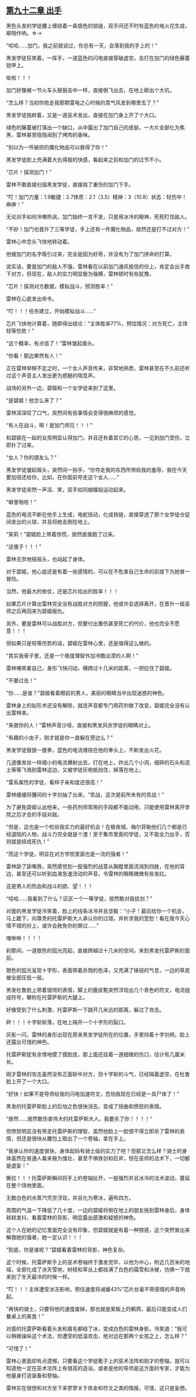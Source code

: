 ## [第九十二章 出手](https://www.xxbiquge.com/11_11222/5428873.html)


  黑色头发的学徒腰上缠绕着一条银色的锁链，双手间还不时有蓝色的电火花生成，噼啪作响。☆→

  “哈哈……加门，我之前就说过，你总有一天，会落到我的手上的！”

  黑发学徒狂笑着，一挥手，一道蓝色的闪电直接穿破虚空，击打在加门的绿色藤蔓铠甲上。

  呲啦！！！

  加门好像被一节火车头狠狠击中一样，直接倒飞出去，在地上砸出个大坑。

  “怎么样？当初你抢走我那颗雷电之心时候的意气风发到哪里去了？”

  黑发学徒挑衅着，又是一道巫术发出，直接在加门身上开了个大口。

  绿色的藤蔓被打落出一个缺口，从中露出了加门自己的皮肤，一大片全部化为焦黑，雷林甚至隐隐闻到了烤肉的香味。

  “别以为一件破损的魔化物品可以救得了你！”

  黑发学徒脸上充满着大仇得报的快感，看起来之前和加门的过节不小。

  “芯片！探测加门！”

  雷林不敢直接扫描黑发学徒，直接挑了重伤的加门下手。

  “叮！加门力量：1.9敏捷：2.7体质：2.1（3.5）精神：3（10.8）状态：轻伤中！麻痹！”

  无论对手如何冷嘲热讽，加门始终一言不发，只是用冰冷的眼神，死死盯住敌人。

  “不妙！加门也晋升了三等学徒，手上还有一件魔化物品，居然还是打不过对方！”

  雷林心中念头飞快地转动着。

  他被加门的名字吸引过来，完全是因为好奇，并没有为了加门拼命的打算。

  说实话，要是加门的敌人不强，雷林看在以前加门通风报信的份上，肯定会出手救下对方，但现在，敌人的实力明显极为强横，雷林顿时有些犹豫。

  “芯片！探测对方数据，模拟战斗，预测胜率！”

  雷林在心底发出命令。

  “叮！！！任务建立，开始模拟战斗……”

  芯片飞快地计算着，随即得出结论：“主体胜率77%，预估情况：对方死亡，主体轻等伤势！”

  “这个概率，有点低了！”雷林皱起眉头。

  “你看！那边果然有人！”

  正在雷林举棋不定之时，一个女人声音传来，非常地熟悉，雷林甚至在不久前还听过这个声音主人发出更为惑魅的喘息声。

  战场的另外一边，碧姬和一个女学徒来到了这里。

  “是碧姬！他怎么来了？”

  雷林深深叹了口气，突然间有些事情会变得很麻烦的感觉。

  “有人在战斗，啊！是加门师兄！！！”

  和碧姬在一起的女孩明显认得加门，并且还有着其它的心思，一见到加门受伤，立即扑了过来。

  “女人？你的朋友么？”

  黑发学徒皱起眉头，突然间一拍手，“你夺走我的东西所带给我的羞辱，我在今天要加倍还给你，比如，在你面前夺走这个女人……”

  黑发学徒突然一声淫、笑，双手如同蝴蝶般运动起来。

  “噼里啪啦！”

  蓝色的电流不断在他手上生成，电蛇扭动，化成铁链，直接穿透了那个女学徒仓促间发出的火球，并且将她击倒在地上。

  “茉莉！”碧姬脸上带着惊慌，居然直接跑了过来。

  “这傻子！！！”

  雷林无奈地摇摇头，也站起了身体。

  对于碧姬，他心底还是有着一些感情的，可以在不危害自己生命的前提下为她冒一冒险。

  当然，他最大的依仗，还是芯片给出的胜率！！！

  如果芯片计算出雷林完全没有战胜对方的把握，他或许会选择离开，在晋升一级巫师之后再回来为碧姬报仇。

  另外，要是雷林可以战胜对方，但要付出重伤甚至死亡的代价，他也完全不愿意！！！

  但如果只是轻等伤势的话，碧姬在雷林心里，还是值得这么做的。

  “其实我骨子里，还是一个极度理智外加冷酷淡漠的人啊！”

  雷林嘲笑着自己，身形飞快闪动，横跨过十几米的距离，一把拉住了碧姬。

  “不要过去！”

  “你……是谁？”碧姬看着眼前的男人，美丽的眼睛当中出现迷惑的神色。

  雷林身上的拟形术还没有解除，就连声音都专门用药剂做了改变，碧姬完全没有认出雷林来。

  “来救你的人！”雷林声音沙哑，直接和黑发风衣学徒的眼睛对上。

  “有趣的小虫子，刚才就是你一直躲在旁边么？”

  黑发学徒狠狠一握拳，蓝色的电流缠绕在他的拳头上，不断发出火花。

  几道像发丝一样细小的电流爆射出去，打在地上，炸出几个小洞，细碎的石头和泥土等等飞溅到雷林这边，又被学徒灰袍抵挡住，掉落在地上。

  “雷系属性的学徒，看样子亲和度还很高！”

  雷林缓缓将腰间的十字剑抽了出来，“苦战，这次是前所未有的苦战！”

  为了避免碧姬认出他来，一些药剂师常用的手段都不能动用，只能使用雷林离开学院之后才会的手段对敌。

  “但是，这也是一个检验我实力的最好机会！在极夜城、梅尔菲勒他们几个都是已经退隐的人物，战斗力完全就是个渣！至于集市里面的学徒，又不能全力出手，否则就是结成死仇！”

  “而这个学徒，明显在对方学院里面也是一流的强者！”

  雷林舔了舔嘴唇，突然感觉到一股强烈的战意从胸膛里面流淌到四肢，在他的耳边，甚至还可以听到血液急速流动的声音，令雷林的眼睛微微有些发红。

  这是男人的热血和战斗的欲、望！！！

  “哈哈……我看到了什么？区区一个一等学徒，居然敢对我拔剑？”

  对面的黑发学徒冷笑着，脸上的线条冰冷并且坚毅：“小子！最后给你一个机会，马上跪下，向尊贵的托雷萨斯大人承认你的过错，并祈求我的宽恕！看在我今天心情不错的份上，或许会赦免你的罪过……”

  嗤咻咻！！！！

  刹那间，一道银色的弧光亮起，直接跨越过十几米的空间，来到黑发托雷萨斯的面前。

  银色的弧光呈现十字形，表面带着杀戮的色泽，又充满了锋锐的气息，一边的草皮被全部压低一层。

  黑发杜鲁脸上带着错愕的表情，脚上的鹿皮靴突然浮现出几个青色的符文，电流组成符号，攀附在托雷萨斯的大腿上。

  好像受到了什么刺激，托雷萨斯一下跳开几米远的距离，躲过了攻击。

  砰！！！十字斩斩落，在地上隔开一个十字形的裂口。

  灰影一闪，雷林的身形出现在原来黑发学徒所在的位置，手里持着十字剑柄，脸上还露出可惜的神色。

  托雷萨斯犹有余悸地摸了摸脸庞，那上面还挂着一道细微的伤口，估计有几厘米长。

  刚才雷林的攻击虽然没有正面斩中对方，但十字斩的斗气，已经隔着虚空，在杜鲁脸上开了一个大口。

  “好快！如果不是导师给我的闪电加速符文，恐怕我现在已经是一具尸体了！”

  黑发的托雷萨斯脸上的后怕之色很快消去，变成了扭曲和愤怒的表情。

  “居然……居然敢伤害伟大的托雷萨斯大人，我要杀了你！！！！”

  但愤怒明显没有带走托雷萨斯的理智，虽然他脸上一脸恨不得立即杀了雷林的表情，但还是很快从腰包上取出了一个卷轴，拿在手上。

  “我承认你的速度很快，身体起码有骑士级的实力了吧？但那又怎么样？骑士的身体虽然在普通人看来极为强壮，甚至不惧铁剑和巨斧，但在巫师的法术下，一切都是虚妄！”

  撕拉！！！托雷萨斯瞬间将手上的卷轴扯开，一股强烈并且冰冷的法术波动，蔓延在整个场地里面。

  无数白色的水蒸汽凭空浮现，并且化为寒冰，遍布四方。

  周围的气温一下降低了几十度，一边的碧姬将倒在地上的朋友拖到雷林身后，身体秫秫发抖，看着雷林的背影，明显露出感激和疑惑的神色。

  这个人在她的记忆里面完全没有印象，但碧姬就是有着一种预感，这个突然冒出来解救她的强者，她一定认识！！！

  “到底，你是谁呢？”碧姬看着雷林的背影，神色复杂。

  这个时候，托雷萨斯手上的巫术卷轴终于激发完毕，以他为中心，附近几百米的地域，全部化成了冰天雪地，树枝和草丛上都挂满了白色的霜雪和冰棱，仿佛一下就来到了冬天最冷的时候一样。

  “叮！！！主体遭受冰冻影响，预估速度将减缓43%”芯片丝毫不带感情的声音响起。

  “再快的骑士，只要将他的速度废掉，那也就是案板上的鹌鹑，最后只能变成人们餐桌上的美食！”

  对面的托雷萨斯看着头发和眉毛都结了冰，变成白色的雷林身影，冷笑道：“我可以稍微操纵这个术法，你遭受的低温攻击，绝对远在那两个女孩之上，怎么样？”

  “可惜了！”

  雷林心里面却有点遗憾，只要看这个学徒靴子上的巫术法阵和刚才的卷轴，就可以知道他一定在巫术法阵上有很高的造诣，或者是他的导师是这方面的专家，才能为他量身打造装备和卷轴。

  雷林实在很想和对方坐下来寥寥关于炼金和符文之类的情报，可惜，这只是妄想。
